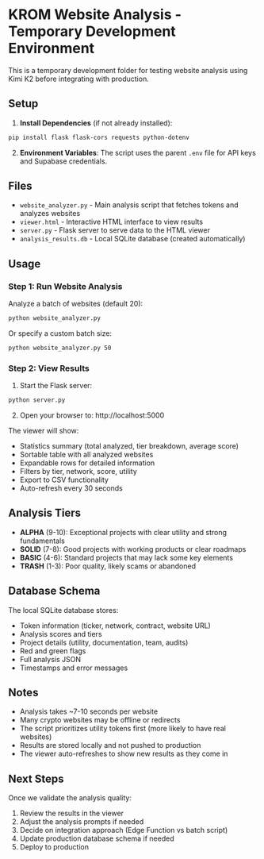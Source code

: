 # KROM Website Analysis - Temporary Development Environment

This is a temporary development folder for testing website analysis using Kimi K2 before integrating with production.

## Setup

1. **Install Dependencies** (if not already installed):
```bash
pip install flask flask-cors requests python-dotenv
```

2. **Environment Variables**:
The script uses the parent `.env` file for API keys and Supabase credentials.

## Files

- `website_analyzer.py` - Main analysis script that fetches tokens and analyzes websites
- `viewer.html` - Interactive HTML interface to view results
- `server.py` - Flask server to serve data to the HTML viewer
- `analysis_results.db` - Local SQLite database (created automatically)

## Usage

### Step 1: Run Website Analysis

Analyze a batch of websites (default 20):
```bash
python website_analyzer.py
```

Or specify a custom batch size:
```bash
python website_analyzer.py 50
```

### Step 2: View Results

1. Start the Flask server:
```bash
python server.py
```

2. Open your browser to: http://localhost:5000

The viewer will show:
- Statistics summary (total analyzed, tier breakdown, average score)
- Sortable table with all analyzed websites
- Expandable rows for detailed information
- Filters by tier, network, score, utility
- Export to CSV functionality
- Auto-refresh every 30 seconds

## Analysis Tiers

- **ALPHA** (9-10): Exceptional projects with clear utility and strong fundamentals
- **SOLID** (7-8): Good projects with working products or clear roadmaps
- **BASIC** (4-6): Standard projects that may lack some key elements
- **TRASH** (1-3): Poor quality, likely scams or abandoned

## Database Schema

The local SQLite database stores:
- Token information (ticker, network, contract, website URL)
- Analysis scores and tiers
- Project details (utility, documentation, team, audits)
- Red and green flags
- Full analysis JSON
- Timestamps and error messages

## Notes

- Analysis takes ~7-10 seconds per website
- Many crypto websites may be offline or redirects
- The script prioritizes utility tokens first (more likely to have real websites)
- Results are stored locally and not pushed to production
- The viewer auto-refreshes to show new results as they come in

## Next Steps

Once we validate the analysis quality:
1. Review the results in the viewer
2. Adjust the analysis prompts if needed
3. Decide on integration approach (Edge Function vs batch script)
4. Update production database schema if needed
5. Deploy to production